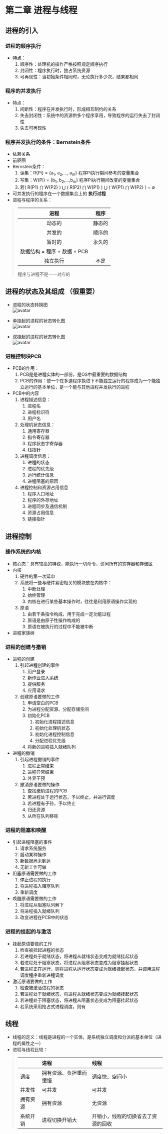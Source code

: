 # 第二章 进程与线程

## 进程的引入

### 进程的顺序执行

+ 特点：
    1. 顺序性：处理机的操作严格按照规定顺序执行
    2. 封闭性：程序执行时，独占系统资源
    3. 可再现性：当初始条件相同时，无论执行多少次，结果都相同

### 程序的并发执行

+ 特点：
    1. 间断性：程序在并发执行时，形成相互制约的关系
    2. 失去封闭性：系统中的资源供多个程序享用，导致程序的运行失去了封闭性
    3. 失去可再现性

### 程序并发执行的条件：Bernstein条件

+ 依赖关系
+ 前驱图
+ Bernstein条件：
    1. 读集：R{Pi} = {a<sub>1</sub>, a<sub>2</sub>,..., a<sub>m</sub>} 程序Pi执行期间参考的变量集合
    2. 写集：W{Pi} = {b<sub>1</sub>, b<sub>2</sub>,...,b<sub>m</sub>} 程序Pi执行期间改变的变量集合
    3. 若( R{P1} $\bigcap$ W{P2} ) $\bigcup$ ( R(P2) $\bigcap$ W{P1} ) $\bigcup$ ( W{P1} $\bigcap$ W{P2} ) = $\emptyset$
+ 可并发执行的程序在一个数据集合上的 **执行过程**
+ 进程与程序的关系：

>进程 | 程序
>|:-:|:-:|
>动态的|静态的
>并发的|顺序的
>暂时的|永久的
>数据结构 = 程序 + 数据 + PCB|
>独立执行|不是
>程序与进程不是一一对应的

## 进程的状态及其组成 **（很重要）**

+ 进程的状态转换图</br>
![avatar](../images/OperatingSystem/进程的状态转换图.png)

+ 单挂起的进程的状态转化图</br>
![avatar](../images/OperatingSystem/单挂起的进程转换图.png)

+ 双挂起的进程的状态转化图</br>
![avatar](../images/OperatingSystem/双挂起的进程转换图.png)

### 进程控制块PCB

+ PCB的作用：
    1. PCB是是进程实体的一部份，是OS中最重要的数据结构
    2. PCB的作用：使一个在多道程序换进下不能独立运行的程序成为一个能独立运行的基本单位，是一个能与其他进程并发执行的进程
+ PCB中的内容
    1. 进程描述信息：
        1. 进程名
        2. 进程标识符
        3. 用户名
    2. 处理机状态信息：
        1. 通用寄存器
        2. 指令寄存器
        3. 程序状态字寄存器
        4. 栈指针
    3. 进程调度信息：
        1. 进程的状态
        2. 进程的优先级
        3. 运行统计信息
        4. 进程阻塞的原因
    4. 进程控制和资源占用信息
        1. 程序入口地址
        2. 程序的外存地址
        3. 进程同步及通信机制
        4. 资源占用信息
        5. 链接指针

## 进程控制

### 操作系统的内核

+ 核心态：具有较高的特权，能执行一切命令，访问所有的寄存器和存储区
+ 内核
    1. 硬件的第一次延申
    2. 系统将一些与硬件紧密相关的模块放在内核中：
        1. 中断处理
        2. 始终管理
        3. 内核在进行某些基本操作时，往往是利用原语操作实现的
    3. 原语
        1. 由若干条指令构成，用于完成一定功能过程
        2. 原语是由原子性操作构成的
        3. 原语在被执行的过程中不能被中断
+ 进程家族树

### 进程的创建与撤销

+ 进程的创建
    1. 引起进程创建的事件
        1. 用户登录
        2. 新作业进入系统
        3. 提供服务
        4. 应用请求
    2. 创建原语要做的工作
        1. 申请空白的PCB
        2. 为进程分配资源、分配存储空间
        3. 初始化PCB
            1. 初始化进程描述信息
            2. 初始化处理机状态
            3. 初始化进程控制信息
            4. 分配进程优先级
        4. 将新的进程插入就绪队列
+ 进程的撤销
    1. 引起进程撤销的事件
        1. 进程正常结束
        2. 进程异常结束
        3. 外界干预
    2. 撤消原语要做的操作
        1. 查找撤销进程的PCB
        2. 若进程处于运行状态，予以终止，并进行调度
        3. 若进程有子孙，予以终止
        4. 归还资源
        5. 从所在队列移除

### 进程的阻塞和唤醒

+ 引起进程阻塞的事件
    1. 请求系统服务
    2. 启动某种操作
    3. 新数据尚未到达
    4. 无新工作可做
+ 阻塞原语需要做的工作
    1. 停止进程的执行
    2. 将进程插入阻塞队列
    3. 重新调度
+ 唤醒原语需要做的工作
    1. 将进程从阻塞队列解下
    2. 将进程插入就绪队列
    3. 改变进程在PCB中的状态

### 进程的挂起的与激活

+ 挂起原语要做的工作
    1. 检查被挂起进程的状态
    2. 若进程处于就绪状态，将进程从就绪状态变成为就绪挂起状态
    3. 若进程处于阻塞状态，将进程从阻塞状态变成为阻塞挂起状态
    4. 若进程正在运行，则将进程从运行状态变成为就绪挂起状态，并调用进程调度程序重新进程调度
+ 激活原语要做的工作
    1. 检查被激活进程的状态
    2. 若进程处于就绪状态，将进程从就绪状态变成为就绪挂起状态
    3. 若进程处于阻塞状态，将进程从阻塞状态变成为阻塞挂起状态
    4. 若系统采用抢占式进程调度，则有

## 线程

+ 线程的定义：线程是进程的一个实体，是系统独立调度和分派的基本单位（进程的属性之一）
+ 进程与线程比较：

>||进程|线程
>|:--|:--|:--|
>调度|拥有资源、负担重而缓慢|调度快、空间小
>并发性|可并发|可并发
>拥有资源|拥有资源|无资源
>系统开销|进程切换开销大|开销小，线程的切换省去了资源的回收
